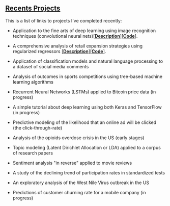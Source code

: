 ## [Recents Projects](https://marcotavora.me/data-science-projects/)

This is a list of links to projects I've completed recently:

- Application to the fine arts of deep learning using image recognition techniques (convolutional neural nets)[[**Description**]](https://github.com/marcotav/deep-learning/blob/master/painters-identification/README.md)[[**Code**]](http://nbviewer.jupyter.org/github/marcotav/deep-learning/blob/master/painters-identification/notebooks/capstone-models-final-model-building.ipynb).

- A comprehensive analysis of retail expansion strategies using regularized regressors [[**Description**]](http://nbviewer.jupyter.org/github/marcotav/machine-learning-regression-models/blob/master/retail/notebooks/retail-recommendations.ipynb)[[**Code**]](http://nbviewer.jupyter.org/github/marcotav/machine-learning-regression-models/blob/master/retail/notebooks/retail-recommendations.ipynb).

- Application of classification models and natural language processing to a dataset of social media comments
- Analysis of outcomes in sports competitions using tree-based machine learning algorithms
- Recurrent Neural Networks (LSTMs) applied to Bitcoin price data (in progress)
- A simple tutorial about deep learning using both Keras and TensorFlow (in progress)
- Predictive modeling of the likelihood that an online ad will be clicked (the click-through-rate)
- Analysis of the opioids overdose crisis in the US (early stages)
- Topic modeling (Latent Dirichlet Allocation or LDA) applied to a corpus of research papers
- Sentiment analysis "in reverse" applied to movie reviews
- A study of the declining trend of participation rates in standardized tests 
- An exploratory analysis of the West Nile Virus outbreak in the US
- Predictions of customer churning rate for a mobile company (in progress)
